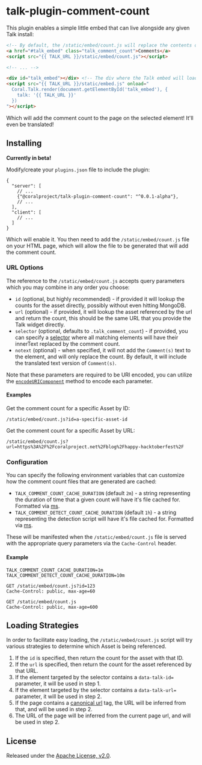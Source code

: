 # talk-plugin-comment-count

This plugin enables a simple little embed that can live alongside any given Talk
install:

```html
<!-- By default, the /static/embed/count.js will replace the contents of the element targeted by the .talk_comment_count selector. Adding the href="#talk_embed" will allow when you click the comment count, it will jump to the comments! -->
<a href="#talk_embed" class="talk_comment_count">Comments</a>
<script src="{{ TALK_URL }}/static/embed/count.js"></script>

<!-- ... -->

<div id="talk_embed"></div> <!-- The div where the Talk embed will load. -->
<script src="{{ TALK_URL }}/static/embed.js" onload="
  Coral.Talk.render(document.getElementById('talk_embed'), {
    talk: '{{ TALK_URL }}'
  })
"></script>
```

Which will add the comment count to the page on the selected element! It'll even
be translated!

## Installing

**Currently in beta!**

Modify/create your `plugins.json` file to include the plugin:

```
{
  "server": [
    // ...
    {"@coralproject/talk-plugin-comment-count": "^0.0.1-alpha"},
    // ...
  ],
  "client": [
    // ...
  ]
}
```

Which will enable it. You then need to add the `/static/embed/count.js` file on your HTML
page, which will allow the file to be generated that will add the comment count.

### URL Options

The reference to the `/static/embed/count.js` accepts query parameters which you
may combine in any order you choose:

- `id` (optional, but highly recommended) - if provided it will lookup the
  counts for the asset directly, possibly without even hitting MongoDB.
- `url` (optional) - if provided, it will lookup the asset referenced by the url
  and return the count, this should be the same URL that you provide the Talk
  widget directly.
- `selector` (optional, defaults to `.talk_comment_count`) - if provided, you can specify a [selector](https://developer.mozilla.org/en-US/docs/Web/CSS/CSS_Selectors)
  where all matching elements will have their innerText replaced by the comment
  count.
- `notext` (optional) - when specified, it will not add the `Comment(s)` text
  to the element, and will only replace the count. By default, it will include
  the translated text version of `Comment(s)`.

Note that these parameters are required to be URI encoded, you can utilize the
[`encodeURIComponent`](https://developer.mozilla.org/en-US/docs/Web/JavaScript/Reference/Global_Objects/encodeURIComponent)
method to encode each parameter.

#### Examples

Get the comment count for a specific Asset by ID:

```
/static/embed/count.js?id=a-specific-asset-id
```

Get the comment count for a specific Asset by URL:

```
/static/embed/count.js?url=https%3A%2F%2Fcoralproject.net%2Fblog%2Fhappy-hacktoberfest%2F
```

### Configuration

You can specify the following environment variables that can customize how the
comment count files that are generated are cached:

- `TALK_COMMENT_COUNT_CACHE_DURATION` (default `2m`) - a string representing the
  duration of time that a given count will have it's file cached for. Formatted
  via [ms](https://www.npmjs.com/package/ms).
- `TALK_COMMENT_DETECT_COUNT_CACHE_DURATION` (default `1h`) - a string
  representing the detection script will have it's file cached for. Formatted
  via [ms](https://www.npmjs.com/package/ms).

These will be manifested when the `/static/embed/count.js` file is served with
the appropriate query parameters via the `Cache-Control` header.

#### Example

```
TALK_COMMENT_COUNT_CACHE_DURATION=1m
TALK_COMMENT_DETECT_COUNT_CACHE_DURATION=10m

GET /static/embed/count.js?id=123
Cache-Control: public, max-age=60

GET /static/embed/count.js
Cache-Control: public, max-age=600
```

## Loading Strategies

In order to facilitate easy loading, the `/static/embed/count.js` script will try various
strategies to determine which Asset is being referenced.

1. If the `id` is specified, then return the count for the asset with that ID.
2. If the `url` is specified, then return the count for the asset referenced by
   that URL.
3. If the element targeted by the selector contains a `data-talk-id=`
   parameter, it will be used in step 1.
4. If the element targeted by the selector contains a `data-talk-url=`
   parameter, it will be used in step 2.
5. If the page contains a [canonical url](https://developer.mozilla.org/en-US/docs/Web/HTTP/Basics_of_HTTP/Choosing_between_www_and_non-www_URLs#Using_%3Clink_relcanonical%3E) tag, the URL will be inferred from that, and will be
   used in step 2.
6. The URL of the page will be inferred from the current page url, and will be
   used in step 2.

## License

Released under the [Apache License, v2.0](/LICENSE).
